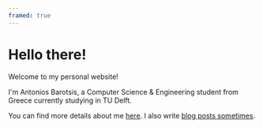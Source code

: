 ```yaml
---
framed: true
---
```


# Hello there!

Welcome to my personal website! 

I'm Antonios Barotsis, a Computer Science & Engineering student from Greece
currently studying in TU Delft.

You can find more details about me [here](./about). I also write [blog posts sometimes](./posts).
